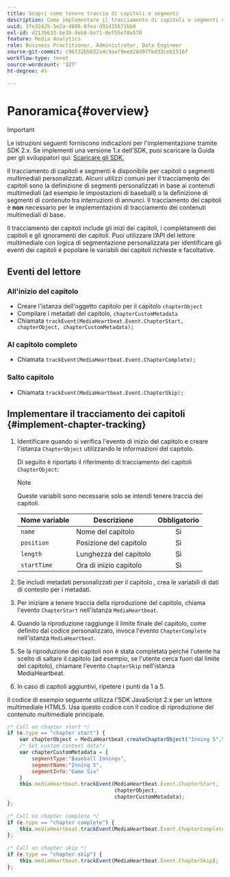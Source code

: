 ```yaml
---
title: Scopri come tenere traccia di capitoli e segmenti
description: Come implementare il tracciamento di capitoli e segmenti con Media SDK.
uuid: 3fe32425-5e2a-4886-8fea-d91d15671bb0
exl-id: d213b633-be3b-4eb8-be71-0ef55e78a570
feature: Media Analytics
role: Business Practitioner, Administrator, Data Engineer
source-git-commit: c96532bb032a4c9aaf9eed28d97fbd33ceb1516f
workflow-type: tm+mt
source-wordcount: '327'
ht-degree: 4%

---
```


# Panoramica{#overview}

>[!IMPORTANT]
>
>Le istruzioni seguenti forniscono indicazioni per l&#39;implementazione tramite SDK 2.x. Se implementi una versione 1.x dell&#39;SDK, puoi scaricare la Guida per gli sviluppatori qui: [Scaricare gli SDK.](/help/sdk-implement/download-sdks.md)

Il tracciamento di capitoli e segmenti è disponibile per capitoli o segmenti multimediali personalizzati. Alcuni utilizzi comuni per il tracciamento dei capitoli sono la definizione di segmenti personalizzati in base ai contenuti multimediali (ad esempio le impostazioni di baseball) o la definizione di segmenti di contenuto tra interruzioni di annunci. Il tracciamento dei capitoli è **non** necessario per le implementazioni di tracciamento dei contenuti multimediali di base.

Il tracciamento dei capitoli include gli inizi dei capitoli, i completamenti dei capitoli e gli ignoramenti dei capitoli. Puoi utilizzare l’API del lettore multimediale con logica di segmentazione personalizzata per identificare gli eventi dei capitoli e popolare le variabili dei capitoli richieste e facoltative.

## Eventi del lettore

### All&#39;inizio del capitolo

* Creare l&#39;istanza dell&#39;oggetto capitolo per il capitolo `chapterObject`
* Compilare i metadati del capitolo, `chapterCustomMetadata`
* Chiamata `trackEvent(MediaHeartbeat.Event.ChapterStart, chapterObject, chapterCustomMetadata);`

### Al capitolo completo

* Chiamata `trackEvent(MediaHeartbeat.Event.ChapterComplete);`

### Salto capitolo

* Chiamata `trackEvent(MediaHeartbeat.Event.ChapterSkip);`

## Implementare il tracciamento dei capitoli {#implement-chapter-tracking}

1. Identificare quando si verifica l&#39;evento di inizio del capitolo e creare l&#39;istanza `ChapterObject` utilizzando le informazioni del capitolo.

   Di seguito è riportato il riferimento di tracciamento dei capitoli `ChapterObject`:

   >[!NOTE]
   >
   >Queste variabili sono necessarie solo se intendi tenere traccia dei capitoli.

   | Nome variable | Descrizione | Obbligatorio |
   | --- | --- | :---: |
   | `name` | Nome del capitolo | Sì |
   | `position` | Posizione del capitolo | Sì |
   | `length` | Lunghezza del capitolo | Sì |
   | `startTime` | Ora di inizio capitolo | Sì |

1. Se includi metadati personalizzati per il capitolo , crea le variabili di dati di contesto per i metadati.
1. Per iniziare a tenere traccia della riproduzione del capitolo, chiama l&#39;evento `ChapterStart` nell&#39;istanza `MediaHeartbeat`.
1. Quando la riproduzione raggiunge il limite finale del capitolo, come definito dal codice personalizzato, invoca l&#39;evento `ChapterComplete` nell&#39;istanza `MediaHeartbeat`.
1. Se la riproduzione dei capitoli non è stata completata perché l&#39;utente ha scelto di saltare il capitolo (ad esempio, se l&#39;utente cerca fuori dal limite del capitolo), chiamare l&#39;evento `ChapterSkip` nell&#39;istanza MediaHeartbeat.
1. In caso di capitoli aggiuntivi, ripetere i punti da 1 a 5.

Il codice di esempio seguente utilizza l&#39;SDK JavaScript 2.x per un lettore multimediale HTML5. Usa questo codice con il codice di riproduzione del contenuto multimediale principale.

```js
/* Call on chapter start */ 
if (e.type == "chapter start") { 
    var chapterObject = MediaHeartbeat.createChapterObject("Inning 5",5,500,2500); 
    /* Set custom context data*/ 
    var chapterCustomMetadata = { 
        segmentType:"Baseball Innings", 
        segmentName:"Inning 5", 
        segmentInfo:"Game Six" 
    } 
    this.mediaHeartbeat.trackEvent(MediaHeartbeat.Event.ChapterStart,  
                                   chapterObject,  
                                   chapterCustomMetadata); 
}; 
 
/* Call on chapter complete */ 
if (e.type == "chapter complete") { 
    this.mediaHeartbeat.trackEvent(MediaHeartbeat.Event.ChapterComplete); 
}; 
 
/* Call on chapter skip */ 
if (e.type == "chapter skip") { 
    this.mediaHeartbeat.trackEvent(MediaHeartbeat.Event.ChapterSkip); 
}; 
```
